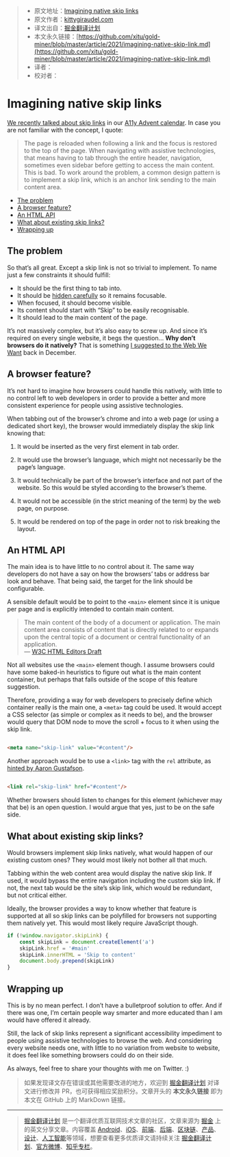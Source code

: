 > * 原文地址：[Imagining native skip links](https://kittygiraudel.com/2021/03/07/imagining-native-skip-links/)
> * 原文作者：[kittygiraudel.com](https://kittygiraudel.com/)
> * 译文出自：[掘金翻译计划](https://github.com/xitu/gold-miner)
> * 本文永久链接：[https://github.com/xitu/gold-miner/blob/master/article/2021/imagining-native-skip-link.md](https://github.com/xitu/gold-miner/blob/master/article/2021/imagining-native-skip-link.md)
> * 译者：
> * 校对者：

# Imagining native skip links

[We recently talked about skip links](https://kittygiraudel.com/2020/12/06/a11y-advent-skip-to-content/) in our [A11y Advent calendar](https://kittygiraudel.com/2020/12/01/a11y-advent-calendar/). In case you are not familiar with the concept, I quote:

> The page is reloaded when following a link and the focus is restored to the top of the page. When navigating with assistive technologies, that means having to tab through the entire header, navigation, sometimes even sidebar before getting to access the main content. This is bad. To work around the problem, a common design pattern is to implement a skip link, which is an anchor link sending to the main content area.

* [The problem](#the-problem)
* [A browser feature?](#a-browser-feature)
* [An HTML API](#an-html-api)
* [What about existing skip links?](#what-about-existing-skip-links)
* [Wrapping up](#wrapping-up)

## The problem

So that’s all great. Except a skip link is not so trivial to implement. To name just a few constraints it should fulfill:

* It should be the first thing to tab into.
* It should be [hidden carefully](/2021/02/17/hiding-content-responsibly/) so it remains focusable.
* When focused, it should become visible.
* Its content should start with “Skip” to be easily recognisable.
* It should lead to the main content of the page.

It’s not massively complex, but it’s also easy to screw up. And since it’s required on every single website, it begs the question… **Why don’t browsers do it natively?** That is something [I suggested to the Web We Want](https://github.com/WebWeWant/webwewant.fyi/discussions/233) back in December.

## A browser feature?

It’s not hard to imagine how browsers could handle this natively, with little to no control left to web developers in order to provide a better and more consistent experience for people using assistive technologies.

When tabbing out of the browser’s chrome and into a web page (or using a dedicated short key), the browser would immediately display the skip link knowing that:

1. It would be inserted as the very first element in tab order.

2. It would use the browser’s language, which might not necessarily be the page’s language.

3. It would technically be part of the browser’s interface and not part of the website. So this would be styled according to the browser’s theme.

4. It would not be accessible (in the strict meaning of the term) by the web page, on purpose.

5. It would be rendered on top of the page in order not to risk breaking the layout.

## An HTML API

The main idea is to have little to no control about it. The same way developers do not have a say on how the browsers’ tabs or address bar look and behave. That being said, the target for the link should be configurable.

A sensible default would be to point to the `<main>` element since it is unique per page and is explicitly intended to contain main content.

> The main content of the body of a document or application. The main content area consists of content that is directly related to or expands upon the central topic of a document or central functionality of an application.  
> — [W3C HTML Editors Draft](https://html.spec.whatwg.org/multipage/grouping-content.html#the-main-element)

Not all websites use the `<main>` element though. I assume browsers could have some baked-in heuristics to figure out what is the main content container, but perhaps that falls outside of the scope of this feature suggestion.

Therefore, providing a way for web developers to precisely define which container really is the main one, a `<meta>` tag could be used. It would accept a CSS selector (as simple or complex as it needs to be), and the browser would query that DOM node to move the scroll + focus to it when using the skip link.

```html

<meta name="skip-link" value="#content"/>
```

Another approach would be to use a `<link>` tag with the `rel` attribute, as [hinted by Aaron Gustafson](https://github.com/WebWeWant/webwewant.fyi/discussions/233#discussioncomment-146471).

```html

<link rel="skip-link" href="#content"/>
```

Whether browsers should listen to changes for this element (whichever may that be) is an open question. I would argue that yes, just to be on the safe side.

## What about existing skip links?

Would browsers implement skip links natively, what would happen of our existing custom ones? They would most likely not bother all that much.

Tabbing within the web content area would display the native skip link. If used, it would bypass the entire navigation including the custom skip link. If not, the next tab would be the site’s skip link, which would be redundant, but not critical either.

Ideally, the browser provides a way to know whether that feature is supported at all so skip links can be polyfilled for browsers not supporting them natively yet. This would most likely require JavaScript though.

```js
if (!window.navigator.skipLink) {
    const skipLink = document.createElement('a')
    skipLink.href = '#main'
    skipLink.innerHTML = 'Skip to content'
    document.body.prepend(skipLink)
}
```

## Wrapping up

This is by no mean perfect. I don’t have a bulletproof solution to offer. And if there was one, I’m certain people way smarter and more educated than I am would have offered it already.

Still, the lack of skip links represent a significant accessibility impediment to people using assistive technologies to browse the web. And considering every website needs one, with little to no variation from website to website, it does feel like something browsers could do on their side.

As always, feel free to share your thoughts with me on Twitter. :)

> 如果发现译文存在错误或其他需要改进的地方，欢迎到 [掘金翻译计划](https://github.com/xitu/gold-miner) 对译文进行修改并 PR，也可获得相应奖励积分。文章开头的 **本文永久链接** 即为本文在 GitHub 上的 MarkDown 链接。

---

> [掘金翻译计划](https://github.com/xitu/gold-miner) 是一个翻译优质互联网技术文章的社区，文章来源为 [掘金](https://juejin.im) 上的英文分享文章。内容覆盖 [Android](https://github.com/xitu/gold-miner#android)、[iOS](https://github.com/xitu/gold-miner#ios)、[前端](https://github.com/xitu/gold-miner#前端)、[后端](https://github.com/xitu/gold-miner#后端)、[区块链](https://github.com/xitu/gold-miner#区块链)、[产品](https://github.com/xitu/gold-miner#产品)、[设计](https://github.com/xitu/gold-miner#设计)、[人工智能](https://github.com/xitu/gold-miner#人工智能)等领域，想要查看更多优质译文请持续关注 [掘金翻译计划](https://github.com/xitu/gold-miner)、[官方微博](http://weibo.com/juejinfanyi)、[知乎专栏](https://zhuanlan.zhihu.com/juejinfanyi)。

